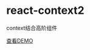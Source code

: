 # react-context2
context结合高阶组件

[查看DEMO](https://liuyuanquan.github.io/react-context2/build/index.html)
